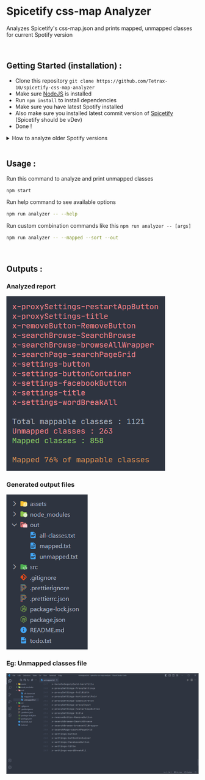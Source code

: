 # Spicetify css-map Analyzer

Analyzes Spicetify's css-map.json and prints mapped, unmapped classes for current Spotify version

<br />

## Getting Started (installation) :

-   Clone this repository `git clone https://github.com/Tetrax-10/spicetify-css-map-analyzer`
-   Make sure [NodeJS](https://nodejs.org/) is installed
-   Run `npm install` to install dependencies
-   Make sure you have latest Spotify installed
-   Also make sure you installed latest commit version of [Spicetify](https://github.com/spicetify/spicetify-cli) (Spicetify should be vDev)
-   Done !

<details>
  <summary>How to analyze older Spotify versions</summary>

<br />

If you want to analyze older versions of Spotify, then install the appropriate version of Spicetify for the version of Spotify you want to analyze. To know the appropriate Spicetify version just skim through the Spicetify [releases](https://github.com/spicetify/spicetify-cli/releases) section.

**Eg** : To analyze `Spotify 1.2.7.1277.g2b3ce637` you should install Spicetify [v2.16.2](https://github.com/spicetify/spicetify-cli/releases/tag/v2.16.2)

![analyze 1.2.7](https://raw.githubusercontent.com/Tetrax-10/spicetify-css-map-analyzer/main/assets/analyze-older-version.png)

### How to install older Spiceify versions?

-   Just clone `spicetify-cli` repo by `git clone https://github.com/spicetify/spicetify-cli`
-   Choose the version you wanna install with `VScode branches`
-   then run `go build -o spicetify.exe` to build Spicetify

![install older spicetify versions](https://raw.githubusercontent.com/Tetrax-10/spicetify-css-map-analyzer/main/assets/install-older-spicetify-versions.png)

</details>

<br />

## Usage :

Run this command to analyze and print unmapped classes

```sh
npm start
```

Run help command to see available options

```sh
npm run analyzer -- --help
```

Run custom combination commands like this `npm run analyzer -- [args]`

```sh
npm run analyzer -- --mapped --sort --out
```

<br />

## Outputs :

### Analyzed report

![analyzed result](https://raw.githubusercontent.com/Tetrax-10/spicetify-css-map-analyzer/main/assets/analyzed-result.png)

### Generated output files

![analyzed result](https://raw.githubusercontent.com/Tetrax-10/spicetify-css-map-analyzer/main/assets/generate-output-files.png)

### Eg: Unmapped classes file

![analyzed result](https://raw.githubusercontent.com/Tetrax-10/spicetify-css-map-analyzer/main/assets/unmapped-file.png)
